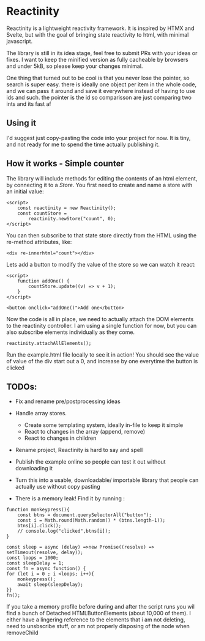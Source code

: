 # Reactinity

Reactinity is a lightweight reactivity framework. It is inspired by HTMX and Svelte, but with the goal of bringing state reactivity to html, with minimal javascript.

The library is still in its idea stage, feel free to submit PRs with your ideas or fixes. I want to keep the minified version as fully cacheable by browsers and under 5kB, so please keep your changes minimal.

One thing that turned out to be cool is that you never lose the pointer, so search is super easy. there is ideally one object per item in the whole code, and we can pass it around and save it everywhere instead of having to use ids and such. the pointer is the id so comparisson are just comparing two ints and its fast af

## Using it

I'd suggest just copy-pasting the code into your project for now. It is tiny, and not ready for me to spend the time actually publishing it.

## How it works - Simple counter

The library will include methods for editing the contents of an html element, by connecting it to a _Store_. You first need to create and name a store with an initial value:

```
<script>
    const reactinity = new Reactinity();
    const countStore =
        reactinity.newStore("count", 0);
</script>
```

You can then subscribe to that state store directly from the HTML using the re-method attributes, like:

```
<div re-innerhtml="count"></div>
```

Lets add a button to modify the value of the store so we can watch it react:

```
<script>
    function addOne() {
        countStore.update((v) => v + 1);
    }
</script>

<button onclick="addOne()">Add one</button>
```

Now the code is all in place, we need to actually attach the DOM elements to the reactinity controller. I am using a single function for now, but you can also subscribe elements individually as they come.

```
reactinity.attachAllElements();
```

Run the example.html file locally to see it in action! You should see the value of value of the div start out a 0, and increase by one everytime the button is clicked

## TODOs:

- Fix and rename pre/postprocessing ideas
- Handle array stores.
  - Create some templating system, ideally in-file to keep it simple
  - React to changes in the array (append, remove)
  - React to changes in children
- Rename project, Reactinity is hard to say and spell
- Publish the example online so people can test it out without downloading it
- Turn this into a usable, downloadable/ importable library that people can actually use without copy pasting

- There is a memory leak! Find it by running :

```
function monkeypress(){
    const btns = document.querySelectorAll("button");
    const i = Math.round(Math.random() * (btns.length-1));
    btns[i].click();
    // console.log("clicked",btns[i]);
}

const sleep = async (delay) =>new Promise((resolve) => setTimeout(resolve, delay));
const loops = 1000;
const sleepDelay = 1;
const fn = async function() {
for (let i = 0 ; i <loops; i++){
    monkeypress();
    await sleep(sleepDelay);
}}
fn();
```

If you take a memory profile before during and after the script runs you wil find a bunch of Detached HTMLButtonElements (about 10,000 of them). I either have a lingering reference to the elements that i am not deleting, need to unsbscribe stuff, or am not properly disposing of the node when removeChild
